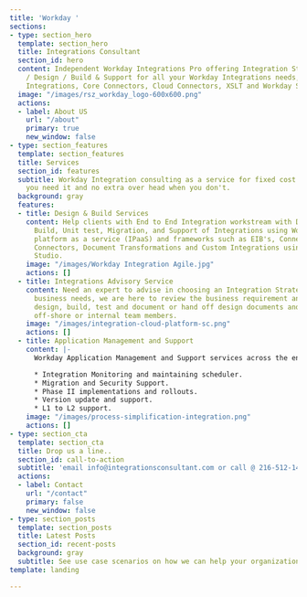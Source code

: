```yaml
---
title: 'Workday '
sections:
- type: section_hero
  template: section_hero
  title: Integrations Consultant
  section_id: hero
  content: Independent Workday Integrations Pro offering Integration Strategy / Advisory
    / Design / Build & Support for all your Workday Integrations needs, using Simple
    Integrations, Core Connectors, Cloud Connectors, XSLT and Workday Studio.
  image: "/images/rsz_workday_logo-600x600.png"
  actions:
  - label: About US
    url: "/about"
    primary: true
    new_window: false
- type: section_features
  template: section_features
  title: Services
  section_id: features
  subtitle: Workday Integration consulting as a service for fixed cost and help when
    you need it and no extra over head when you don't.
  background: gray
  features:
  - title: Design & Build Services
    content: Help clients with End to End Integration workstream with Discovery, Design,
      Build, Unit test, Migration, and Support of Integrations using Workday integration
      platform as a service (IPaaS) and frameworks such as EIB's, Connectors, Cloud
      Connectors, Document Transformations and Custom Integrations using EIB's and
      Studio.
    image: "/images/Workday Integration Agile.jpg"
    actions: []
  - title: Integrations Advisory Service
    content: Need an expert to advise in choosing an Integration Strategy for your
      business needs, we are here to review the business requirement and make a recommendation
      design, build, test and document or hand off design documents and partner with
      off-shore or internal team members.
    image: "/images/integration-cloud-platform-sc.png"
    actions: []
  - title: Application Management and Support
    content: |-
      Workday Application Management and Support services across the entire gamut of Workday’s application stream such as:

      * Integration Monitoring and maintaining scheduler.
      * Migration and Security Support.
      * Phase II implementations and rollouts.
      * Version update and support.
      * L1 to L2 support.
    image: "/images/process-simplification-integration.png"
    actions: []
- type: section_cta
  template: section_cta
  title: Drop us a line..
  section_id: call-to-action
  subtitle: 'email info@integrationsconsultant.com or call @ 216-512-1487 '
  actions:
  - label: Contact
    url: "/contact"
    primary: false
    new_window: false
- type: section_posts
  template: section_posts
  title: Latest Posts
  section_id: recent-posts
  background: gray
  subtitle: See use case scenarios on how we can help your organization
template: landing

---
```


